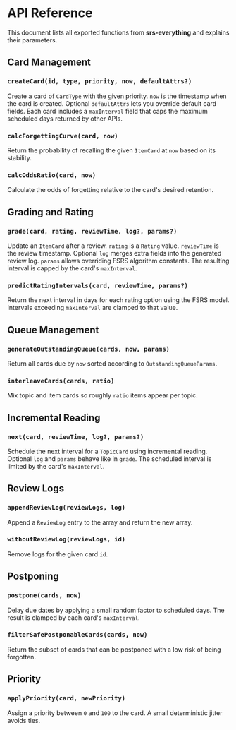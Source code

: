 # API Reference

This document lists all exported functions from **srs-everything** and explains their parameters.

## Card Management

### `createCard(id, type, priority, now, defaultAttrs?)`
Create a card of `CardType` with the given priority. `now` is the timestamp when the card is created. Optional `defaultAttrs` lets you override default card fields. Each card includes a `maxInterval` field that caps the maximum scheduled days returned by other APIs.

### `calcForgettingCurve(card, now)`
Return the probability of recalling the given `ItemCard` at `now` based on its stability.

### `calcOddsRatio(card, now)`
Calculate the odds of forgetting relative to the card's desired retention.

## Grading and Rating

### `grade(card, rating, reviewTime, log?, params?)`
Update an `ItemCard` after a review. `rating` is a `Rating` value. `reviewTime` is the review timestamp. Optional `log` merges extra fields into the generated review log. `params` allows overriding FSRS algorithm constants.
The resulting interval is capped by the card's `maxInterval`.

### `predictRatingIntervals(card, reviewTime, params?)`
Return the next interval in days for each rating option using the FSRS model.
Intervals exceeding `maxInterval` are clamped to that value.

## Queue Management

### `generateOutstandingQueue(cards, now, params)`
Return all cards due by `now` sorted according to `OutstandingQueueParams`.

### `interleaveCards(cards, ratio)`
Mix topic and item cards so roughly `ratio` items appear per topic.

## Incremental Reading

### `next(card, reviewTime, log?, params?)`
Schedule the next interval for a `TopicCard` using incremental reading. Optional `log` and `params` behave like in `grade`.
The scheduled interval is limited by the card's `maxInterval`.

## Review Logs

### `appendReviewLog(reviewLogs, log)`
Append a `ReviewLog` entry to the array and return the new array.

### `withoutReviewLog(reviewLogs, id)`
Remove logs for the given card `id`.

## Postponing

### `postpone(cards, now)`
Delay due dates by applying a small random factor to scheduled days. The result
is clamped by each card's `maxInterval`.

### `filterSafePostponableCards(cards, now)`
Return the subset of cards that can be postponed with a low risk of being forgotten.

## Priority

### `applyPriority(card, newPriority)`
Assign a priority between `0` and `100` to the card. A small deterministic jitter avoids ties.

